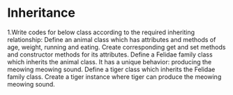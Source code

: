 # Inheritance
1.Write codes for below class according to the required inheriting relationship: Define an animal class which has attributes and methods of age, weight, running and eating. Create corresponding get and set methods and constructor methods for its attributes. Define a Felidae family class which inherits the animal class. It has a unique behavior: producing the meowing meowing sound. Define a tiger class which inherits the Felidae family class. Create a tiger instance where tiger can produce the meowing meowing sound.
